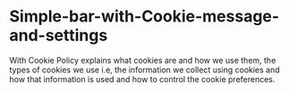 # Simple-bar-with-Cookie-message-and-settings
With Cookie Policy explains what cookies are and how we use them, the types of cookies we use i.e, the information we collect using cookies and how that information is used and how to control the cookie preferences.
